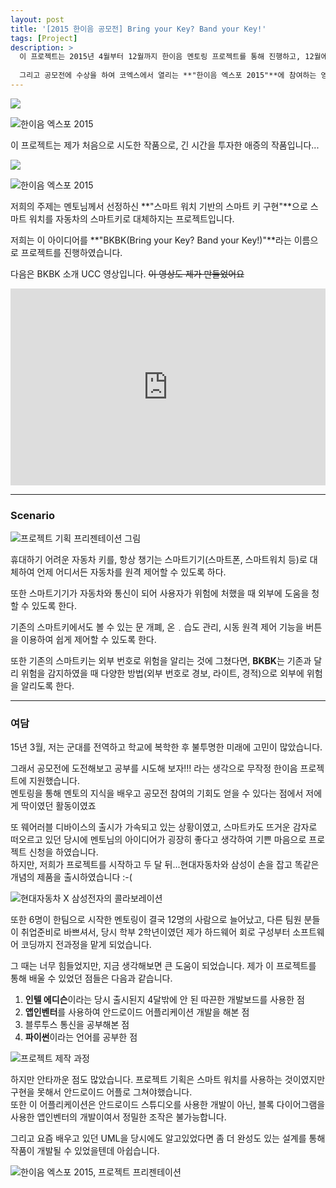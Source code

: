 ```yaml
---
layout: post
title: '[2015 한이음 공모전] Bring your Key? Band your Key!'
tags: [Project]
description: >
  이 프로젝트는 2015년 4월부터 12월까지 한이음 멘토링 프로젝트를 통해 진행하고, 12월에 한이음 공모전에 나간 프로젝트입니다.  
  
  그리고 공모전에 수상을 하여 코엑스에서 열리는 **"한이음 엑스포 2015"**에 참여하는 영광을 받았습니다.
---
```


![](/public/img/project/haneium-1.jpg)  

![한이음 엑스포 2015](/public/img/project/haneium-2.jpg)  


이 프로젝트는 제가 처음으로 시도한 작품으로, 긴 시간을 투자한 애증의 작품입니다...  

![](/public/img/project/haneium-3.jpg)  

![한이음 엑스포 2015](/public/img/project/haneium-4.jpg)  


저희의 주제는 멘토님께서 선정하신 **"스마트 워치 기반의 스마트 키 구현"**으로 스마트 워치를 자동차의 스마트키로 대체하지는 프로젝트입니다.  

저희는 이 아이디어를 **"BKBK(Bring your Key? Band your Key!)"**라는 이름으로 프로젝트를 진행하였습니다.  

다음은 BKBK 소개 UCC 영상입니다. ~~이 영상도 제가 만들었어요~~  

<div>
<iframe width="100%" height="315" src="https://www.youtube.com/embed/rTMsQeGkx3I" frameborder="0" allowfullscreen></iframe>  
</div>

***

### Scenario

![프로젝트 기획 프리젠테이션 그림](/public/img/project/haneium-5.jpg)  


휴대하기 어려운 자동차 키를, 항상 챙기는 스마트기기(스마트폰, 스마트워치 등)로 대체하여 언제 어디서든 자동차를 원격 제어할 수 있도록 하다.  

또한 스마트기기가 자동차와 통신이 되어 사용자가 위험에 처했을 때 외부에 도움을 청할 수 있도록 한다.  

기존의 스마트키에서도 볼 수 있는 문 개폐, 온﹒습도 관리, 시동 원격 제어 기능을 버튼을 이용하여 쉽게 제어할 수 있도록 한다.  

또한 기존의 스마트키는 외부 번호로 위험을 알리는 것에 그쳤다면, **BKBK**는 기존과 달리 위험을 감지하였을 때 다양한 방법(외부 번호로 경보, 라이트, 경적)으로 외부에 위험을 알리도록 한다.  

***

### 여담

15년 3월, 저는 군대를 전역하고 학교에 복학한 후 불투명한 미래에 고민이 많았습니다.  

그래서 공모전에 도전해보고 공부를 시도해 보자!!! 라는 생각으로 무작정 한이음 프로젝트에 지원했습니다.  
멘토링을 통해 멘토의 지식을 배우고 공모전 참여의 기회도 얻을 수 있다는 점에서 저에게 딱이였던 활동이였죠  

또 웨어러블 디바이스의 출시가 가속되고 있는 상황이였고, 스마트카도 뜨거운 감자로 떠오르고 있던 당시에 멘토님의 아이디어가 굉장히 좋다고 생각하여 기쁜 마음으로 프로젝트 신청을 하였습니다.  
하지만, 저희가 프로젝트를 시작하고 두 달 뒤...현대자동차와 삼성이 손을 잡고 똑같은 개념의 제품을 출시하였습니다 :-(

![현대자동차 X 삼성전자의 콜라보레이션](/public/img/project/haneium-6.jpg)  


또한 6명이 한팀으로 시작한 멘토링이 결국 12명의 사람으로 늘어났고, 다른 팀원 분들이 취업준비로 바쁘셔서, 당시 학부 2학년이였던 제가 하드웨어 회로 구성부터 소프트웨어 코딩까지 전과정을 맡게 되었습니다.  

그 때는 너무 힘들었지만, 지금 생각해보면 큰 도움이 되었습니다. 제가 이 프로젝트를 통해 배울 수 있었던 점들은 다음과 같습니다.  


1. **인텔 에디슨**이라는 당시 출시된지 4달밖에 안 된 따끈한 개발보드를 사용한 점
2. **앱인벤터**를 사용하여 안드로이드 어플리케이션 개발을 해본 점
3. 블루투스 통신을 공부해본 점
4. **파이썬**이라는 언어를 공부한 점


![프로젝트 제작 과정](/public/img/project/haneium-7.jpg)  


하지만 안타까운 점도 많았습니다. 프로젝트 기획은 스마트 워치를 사용하는 것이였지만 구현을 못해서 안드로이드 어플로 그쳐야했습니다.  
또한 이 어플리케이션은 안드로이드 스튜디오를 사용한 개발이 아닌, 블록 다이어그램을 사용한 앱인벤터의 개발이여서 정밀한 조작은 불가능합니다.  

그리고 요즘 배우고 있던 UML을 당시에도 알고있었다면 좀 더 완성도 있는 설계를 통해 작품이 개발될 수 있었을텐데 아쉽습니다.  


![한이음 엑스포 2015, 프로젝트 프리젠테이션](/public/img/project/haneium-8.jpg)  

